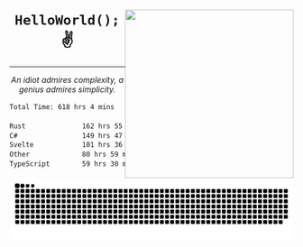 <div text-align="center">
    <img src="https://i.imgur.com/h1q15Kt.gife" align="right" width="299" height="299">
    <h1 align="center"><code>HelloWorld();</code> ✌️</h1>
    <hr>
    <p align="center"><i>An idiot admires complexity, a genius admires simplicity.</i></p>
</div>

<!--START_SECTION:waka-->

```txt
Total Time: 618 hrs 4 mins

Rust              162 hrs 55 mins █████▓░░░░░░░░░░░░░░░░░░░   23.31 %
C#                149 hrs 47 mins █████▒░░░░░░░░░░░░░░░░░░░   21.43 %
Svelte            101 hrs 36 mins ███▓░░░░░░░░░░░░░░░░░░░░░   14.54 %
Other             80 hrs 59 mins  ███░░░░░░░░░░░░░░░░░░░░░░   11.59 %
TypeScript        59 hrs 30 mins  ██░░░░░░░░░░░░░░░░░░░░░░░   08.51 %
```

<!--END_SECTION:waka-->

<picture>
  <source media="(prefers-color-scheme: dark)" srcset="https://raw.githubusercontent.com/Somfic/Somfic/main/github-contribution-grid-snake-dark.svg">
  <source media="(prefers-color-scheme: light)" srcset="https://raw.githubusercontent.com/Somfic/Somfic/main/github-contribution-grid-snake.svg">
  <img alt="github contribution grid snake animation" src="https://raw.githubusercontent.com/Somfic/Somfic/main/github-contribution-grid-snake.svg">
</picture>
